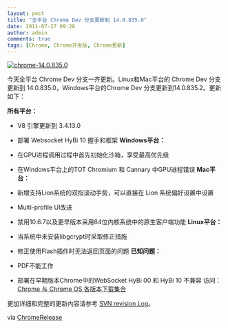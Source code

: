 ```yaml
---
layout: post
title: "全平台 Chrome Dev 分支更新到 14.0.835.0"
date: 2011-07-27 09:28
author: admin
comments: true
tags: [Chrome, Chrome开发版, Chrome更新]
---
```

<a href="http://img.chromi.org/2011/07/chrome-14.0.835.0.png">![](http://img.chromi.org/2011/07/chrome-14.0.835.0.png "chrome-14.0.835.0")</a>

今天全平台 Chrome Dev 分支一齐更新。Linux和Mac平台的 Chrome Dev 分支更新到 14.0.835.0，Windows平台的Chrome Dev 分支更新到14.0.835.2。更新如下：

**所有平台：**


*   V8 引擎更新到 3.4.13.0
*   部署 Websocket HyBi 10 握手和框架
**Windows平台：**


*   在GPU进程调用过程中首先初始化沙箱，享受最高优先级
*   在Windows平台上的TOT Chromium 和 Cannary 中GPU进程错误
**Mac平台：**


*   新增支持Lion系统的双指滚动手势，可以直接在 Lion 系统偏好设置中设置
*   Multi-profile UI改进
*   禁用10.6.7以及更早版本采用64位内核系统中的原生客户端功能
**Linux平台：**


*   当系统中未安装libgcrypt时采取修正措施
*   修正使用Flash插件时无法返回页面的问题
**已知问题：**


*   PDF不能工作
*   部署在早期版本Chrome中的WebSocket HyBi 00 和 HyBi 10 不兼容
访问：[Chrome 与 Chrome OS 各版本下载集合](http://www.chromi.org/chromedownload)

更加详细和完整的更新内容请参考 [SVN revision Log](http://googlechromereleases.blogspot.com/2011/06/dev-channel-update_27.html)。

via <a href="http://googlechromereleases.blogspot.com/2011/07/chrome-dev-channel-release.html" target="_blank">ChromeRelease</a>
